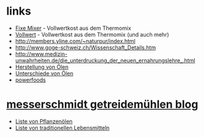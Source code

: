 # links

* [Fixe Mixer](https://fixemixer.wordpress.com/) - Vollwertkost aus dem Thermomix
* [Vollwert](https://vollwert.wordpress.com/) - Vollwertkost aus dem Thermomix (und auch mehr)
* http://members.yline.com/~naturpur/index.html
* http://www.goge-schweiz.ch/Wissenschaft_Details.htm
* http://www.medizin-unwahrheiten.de/die_unterdruckung_der_neuen_ernahrungslehre_.html
* [Herstellung von Ölen](http://www.satureja.de/html/herstellung_pflanzenole.html)
* [Unterschiede von Ölen](http://www.naturata.de/wordpress/speiseole-was-bedeutet-nativ-raffiniert-und-kalt-gepresst/)
* [powerfoods](http://www.oana.de/power.htm)
# [messerschmidt getreidemühlen blog](http://messerschmidt-muehlen.de/de/blog/)
* [Liste von Pflanzenölen](https://de.wikipedia.org/wiki/Kategorie:Pflanzen%C3%B6l)
* [Liste von traditionellen Lebensmitteln](https://de.wikipedia.org/wiki/Kategorie:Traditionelles_Lebensmittel)
